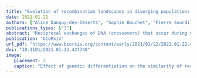```yaml
---
title: "Evolution of recombination landscapes in diverging populations of bread wheat."
date: 2021-01-22
authors: ["Alice Danguy-des-Déserts", "Sophie Bouchet", "Pierre Sourdille", "Bertrand Servin"]
publications_types: ["3"]
abstract: "Reciprocal exchanges of DNA (crossovers) that occur during meiosis are mandatory to ensure the production of fertile gametes in sexually reproducing species. They also contribute to shuffle parental alleles into new combinations thereby fuelling genetic variation and evolution. However, due to biological constraints, the recombination landscape is highly heterogenous along the genome which limits the range of allelic combinations and the adaptability of populations. An approach to better understand the constraints on the recombination process is to study how it evolved in the past. In this work we tackled this question by constructing recombination profiles in four diverging bread wheat (Triticum aestivum L.) populations established from 371 landraces genotyped at 200,062 SNPs. We used linkage disequilibrium (LD) patterns to estimate in each population the past distribution of recombination along the genome and characterize its fine-scale heterogeneity. At the megabase scale, recombination rates derived from LD patterns were consistent with family-based estimates obtained from a population of 406 recombinant inbred lines. Among the four populations, recombination landscapes were significantly positively correlated between each other and shared a statistically significant proportion of highly recombinant intervals. However, this comparison also highlighted that the similarity in recombination landscapes between populations was significantly decreasing with their genetic differentiation in most regions of the genome. This observation was found to be robust to SNP ascertainment and demography and suggests a relatively rapid evolution of factors determining the fine-scale localization of recombination in bread wheat."
publication: "bioRxiv"
url_pdf: "https://www.biorxiv.org/content/early/2021/01/22/2021.01.22.427740.full.pdf"
doi: "10.1101/2021.01.22.427740"
image:
   placement: 3
   caption: "Effect of genetic differentiation on the similarity of recombination landscapes of bread wheat populations"
---
```

